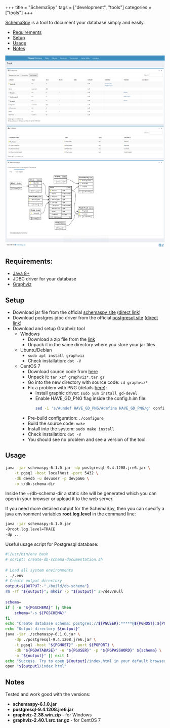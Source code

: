 +++
title = "SchemaSpy"
tags = ["development", "tools"]
categories = ["tools"]
+++

[SchemaSpy](http://schemaspy.org/) is a tool to document your database simply and easily.

* [Requirements](#Requirements)
* [Setup](#Setup)
* [Usage](#Usage)
* [Notes](#Notes)

![SchemaSpy screenshot](./schemaspy-screenshot-01.png "SchemaSpy screenshot")

## Requirements:
* [Java 8+](https://www.oracle.com/technetwork/java/javase/overview/java8-2100321.html)
* JDBC driver for your database
* [Graphviz](https://graphviz.gitlab.io)


## Setup

* Download jar file from the official [schemaspy site](https://github.com/schemaspy/schemaspy/releases) ([direct link](https://github.com/schemaspy/schemaspy/releases/download/v6.1.0/schemaspy-6.1.0.jar))
* Download postgres jdbc driver from the official [postgresql site](https://jdbc.postgresql.org/download.html) ([direct link](https://jdbc.postgresql.org/download/postgresql-9.4.1208.jre6.jar))
* Download and setup Graphviz tool
    - Windows
        * Download a zip file from the [link](https://graphviz.gitlab.io/_pages/Download/Download_windows.html)
        * Unpack it in the same directory where you store your jar files
    - Ubuntu/Debian
        * ```sudo apt install graphviz```
        * Check installation: ```dot -V```
    - CentOS 7
        * Download source code from [here](https://graphviz.gitlab.io/_pages/Download/Download_source.html)
        * Unpack it: ```tar xzf graphviz*.tar.gz```
        * Go into the new directory with source code: ```cd graphviz*```
        * Fix a problem with PNG (details [here](https://gitlab.com/graphviz/graphviz/issues/1414)):
            - Install graphic driver: ```sudo yum install gd-devel```
            - Enable HAVE_GD_PNG flag inside the config.h.im file:
              ```bash
              sed -i 's/#undef HAVE_GD_PNG/#define HAVE_GD_PNG/g' config.h.im
              ```
        * Pre-build configuration: ```./configure```
        * Build the source code: ```make```
        * Install into the system: ```sudo make install```
        * Check installation: ```dot -V```
        * You should see no problem and see a version of the tool.


## Usage
```bash
java -jar schemaspy-6.1.0.jar -dp postgresql-9.4.1208.jre6.jar \
    -t pgsql -host localhost -port 5432 \
    -db devdb -u devuser -p devpa66 \
    -o ~/db-schema-dir
```
Inside the ~/db-schema-dir a static site will be generated which you can open in your browser or upload it to the web server.

If you need more detailed output for the SchemaSpy, then you can specify a java environment variables **root.log.level** in the command line:
```bash
java -jar schemaspy-6.1.0.jar
-Droot.log.level=TRACE
-dp ...
```

Useful usage script for Postgresql database:
```bash
#!/usr/bin/env bash
# script: create-db-schema-documentation.sh

# Load all system environments
. ./.env
# Create output directory
output=${OUTPUT:-"./build/db-schema"}
rm -rf "${output}"; mkdir -p "${output}" 2>/dev/null

schema=
if [ -n "${PGSCHEMA}" ]; then
    schema="-s ${PGSCHEMA}"
fi
echo "Create database schema: postgres://${PGUSER}:*****@${PGHOST}:${PGPORT}/${PGDATABASE}"
echo "Output directory ${output}"
java -jar ./schemaspy-6.1.0.jar \
    -dp ./postgresql-9.4.1208.jre6.jar \
    -t pgsql -host "${PGHOST}" -port ${PGPORT} \
    -db "${PGDATABASE}" -u "${PGUSER}" -p "${PGPASSWORD}" ${schema} \
    -o "${output}" || exit 1
echo "Success. Try to open ${output}/index.html in your default browser."
open "${output}/index.html"
```

## Notes

Tested and work good with the versions:
* **schemaspy-6.1.0.jar**
* **postgresql-9.4.1208.jre6.jar**
* **graphviz-2.38.win.zip** - for Windows
* **graphviz-2.40.1.src.tar.gz** - for CentOS 7
